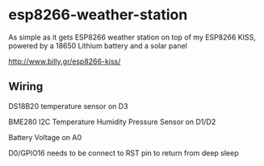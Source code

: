 # esp8266-weather-station

As simple as it gets ESP8266 weather station on top of my ESP8266 KISS, powered by a 18650 Lithium battery and a solar panel

http://www.billy.gr/esp8266-kiss/

## Wiring

DS18B20 temperature sensor on D3

BME280 I2C Temperature Humidity Pressure Sensor on D1/D2

Battery Voltage on A0

D0/GPIO16 needs to be connect to RST pin to return from deep sleep
